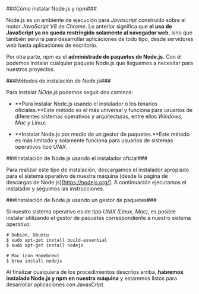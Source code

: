 ###Cómo instalar Node.js y npm###

Node.js es un ambiente de ejecución para *Javascript* construido sobre el motor *JavaScript V8* de *Chrome*. Lo anterior significa que **el uso de JavaScript ya no queda restringido solamente al navegador web**, sino que también servirá para desarrollar aplicaciones de todo tipo, desde servidores web hasta aplicaciones de escritorio.

Por otra parte, npm es el **administrado de paquetes de Node.js**. Con él podemos instalar cualquier paquete Node.js que lleguemos a necesitar para nuestros proyectos.


###Métodos de instalación de *Node.js*###

Para instalar *NOde.js* podemos seguir dos caminos:

* **Para instalar Node.js usando el instalador o los binarios oficiales.**Este método es el más universal y funciona para usuarios de diferentes sistemas operativos y arquitecturas, entre ellos *Windows, Mac y Linux*.

* **Instalar Node.js por medio de un gestor de paquetes.**Este método es más limitado y solamente funciona para usuarios de sistemas operativos tipo *UNIX*.

###Instalación de Node.js usando el instalador oficial###

Para realizar este tipo de instalación, descargamos el instalador apropiado para el sistema operativo de nuestra máquina (desde la página de descargas de Node.js)[https://nodejs.org/].
A continuación ejecutamos el instalador y seguimos las instrucciones.

###Instalación de Node.js usando un gestor de paquetes###

Si nuestro sistema operativo es de tipo *UNIX (Linux, Mac)*, es posible instalar utilizando el gestor de paquetes correspondiente a nuestro sistema operativo:


    # Debian, Ubuntu
	$ sudo apt-get install build-essential
	$ sudo apt-get install nodejs

	# Mac (con Homebrew)
	$ brew install nodejs
	
Al finalizar cualquiera de los procedimientos descritos arriba, **habremos instalado Node.js y npm en nuestra máquina** y estaremos listos para desarrollar aplicaciones con JavasCript.
